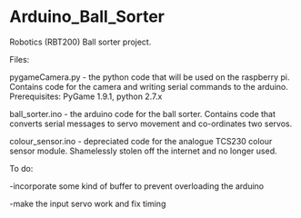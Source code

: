 # Arduino_Ball_Sorter
Robotics (RBT200) Ball sorter project.


Files:

pygameCamera.py - the python code that will be used on the raspberry pi. Contains code for the camera and writing serial commands to the arduino. Prerequisites: PyGame 1.9.1, python 2.7.x

ball_sorter.ino - the arduino code for the ball sorter. Contains code that converts serial messages to servo movement and co-ordinates two servos.

colour_sensor.ino - depreciated code for the analogue TCS230 colour sensor module. Shamelessly stolen off the internet and no longer used.

To do:

-incorporate some kind of buffer to prevent overloading the arduino

-make the input servo work and fix timing 

